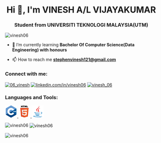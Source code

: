 
<h1 align="center">Hi 👋, I'm VINESH A/L VIJAYAKUMAR</h1>
<h3 align="center">Student from UNIVERSITI TEKNOLOGI MALAYSIA(UTM)</h3>

<p align="left"> <img src="https://komarev.com/ghpvc/?username=vinesh06&label=Profile%20views&color=0e75b6&style=flat" alt="vinesh06" /> </p>

- 🌱 I’m currently learning **Bachelor Of Computer Science(Data Engineering) with honours**

- 📫 How to reach me **stephenvinesh121@gmail.com**

<h3 align="left">Connect with me:</h3>
<p align="left">
<a href="https://twitter.com/06_vinesh" target="blank"><img align="center" src="https://raw.githubusercontent.com/rahuldkjain/github-profile-readme-generator/master/src/images/icons/Social/twitter.svg" alt="06_vinesh" height="30" width="40" /></a>
<a href="https://linkedin.com/in/linkedin.com/in/vinesh06" target="blank"><img align="center" src="https://raw.githubusercontent.com/rahuldkjain/github-profile-readme-generator/master/src/images/icons/Social/linked-in-alt.svg" alt="linkedin.com/in/vinesh06" height="30" width="40" /></a>
<a href="https://instagram.com/vinesh_06" target="blank"><img align="center" src="https://raw.githubusercontent.com/rahuldkjain/github-profile-readme-generator/master/src/images/icons/Social/instagram.svg" alt="vinesh_06" height="30" width="40" /></a>
</p>

<h3 align="left">Languages and Tools:</h3>
<p align="left"> <a href="https://www.w3schools.com/cpp/" target="_blank" rel="noreferrer"> <img src="https://raw.githubusercontent.com/devicons/devicon/master/icons/cplusplus/cplusplus-original.svg" alt="cplusplus" width="40" height="40"/> </a> <a href="https://www.w3.org/html/" target="_blank" rel="noreferrer"> <img src="https://raw.githubusercontent.com/devicons/devicon/master/icons/html5/html5-original-wordmark.svg" alt="html5" width="40" height="40"/> </a> <a href="https://www.java.com" target="_blank" rel="noreferrer"> <img src="https://raw.githubusercontent.com/devicons/devicon/master/icons/java/java-original.svg" alt="java" width="40" height="40"/> </a> </p>

<p><img align="left" src="https://github-readme-stats.vercel.app/api/top-langs?username=vinesh06&show_icons=true&locale=en&layout=compact" alt="vinesh06" /></p>

<p>&nbsp;<img align="center" src="https://github-readme-stats.vercel.app/api?username=vinesh06&show_icons=true&locale=en" alt="vinesh06" /></p>

<p><img align="center" src="https://github-readme-streak-stats.herokuapp.com/?user=vinesh06&" alt="vinesh06" /></p>

